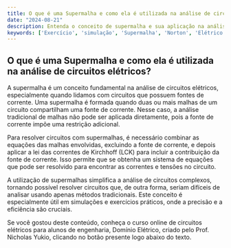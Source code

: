 ```yaml
---
title: O que é uma Supermalha e como ela é utilizada na análise de circuitos elétricos?
date: "2024-08-21"
description: Entenda o conceito de supermalha e sua aplicação na análise de circuitos elétricos.
keywords: ['Exercício', 'simulação', 'Supermalha', 'Norton', 'Elétrico', 'Fonte', 'Análise']
---
```


## O que é uma Supermalha e como ela é utilizada na análise de circuitos elétricos?

A supermalha é um conceito fundamental na análise de circuitos elétricos, especialmente quando lidamos com circuitos que possuem fontes de corrente. Uma supermalha é formada quando duas ou mais malhas de um circuito compartilham uma fonte de corrente. Nesse caso, a análise tradicional de malhas não pode ser aplicada diretamente, pois a fonte de corrente impõe uma restrição adicional.

Para resolver circuitos com supermalhas, é necessário combinar as equações das malhas envolvidas, excluindo a fonte de corrente, e depois aplicar a lei das correntes de Kirchhoff (LCK) para incluir a contribuição da fonte de corrente. Isso permite que se obtenha um sistema de equações que pode ser resolvido para encontrar as correntes e tensões no circuito.

A utilização de supermalhas simplifica a análise de circuitos complexos, tornando possível resolver circuitos que, de outra forma, seriam difíceis de analisar usando apenas métodos tradicionais. Este conceito é especialmente útil em simulações e exercícios práticos, onde a precisão e a eficiência são cruciais.

Se você gostou deste conteúdo, conheça o curso online de circuitos elétricos para alunos de engenharia, Domínio Elétrico, criado pelo Prof. Nicholas Yukio, clicando no botão presente logo abaixo do texto.